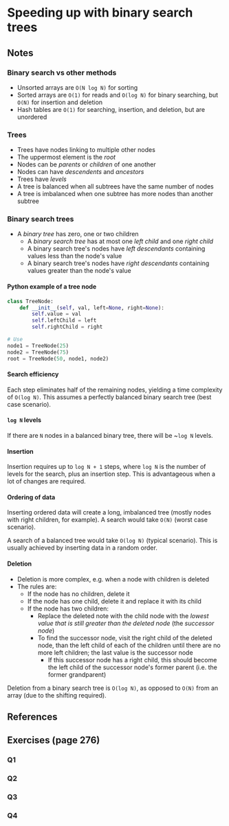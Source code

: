 # Speeding up with binary search trees

## Notes

### Binary search vs other methods

- Unsorted arrays are `O(N log N)` for sorting
- Sorted arrays are `O(1)` for reads and `O(log N)` for binary searching, but `O(N)` for insertion and deletion
- Hash tables are `O(1)` for searching, insertion, and deletion, but are unordered

### Trees

- Trees have nodes linking to multiple other nodes
- The uppermost element is the *root*
- Nodes can be *parents* or *children* of one another
- Nodes can have *descendents* and *ancestors*
- Trees have *levels*
- A tree is balanced when all subtrees have the same number of nodes
- A tree is imbalanced when one subtree has more nodes than another subtree

### Binary search trees

- A *binary tree* has zero, one or two children
  - A *binary search tree* has at most one *left child* and one *right child*
  - A binary search tree's nodes have *left descendants* containing values less than the node's value
  - A binary search tree's nodes have *right descendants* containing values greater than the node's value

#### Python example of a tree node

```python
class TreeNode:
    def __init__(self, val, left=None, right=None):
        self.value = val
        self.leftChild = left
        self.rightChild = right

# Use
node1 = TreeNode(25)
node2 = TreeNode(75)
root = TreeNode(50, node1, node2)
```

#### Search efficiency

Each step eliminates half of the remaining nodes, yielding a time complexity of `O(log N)`. This assumes a perfectly balanced binary search tree (best case scenario).

#### `log N` levels

If there are `N` nodes in a balanced binary tree, there will be ~`log N` levels.

#### Insertion

Insertion requires up to `log N + 1` steps, where `log N` is the number of levels for the search, plus an insertion step. This is advantageous when a lot of changes are required.

#### Ordering of data

Inserting ordered data will create a long, imbalanced tree (mostly nodes with right children, for example). A search would take `O(N)` (worst case scenario).

A search of a balanced tree would take `O(log N)` (typical scenario). This is usually achieved by inserting data in a random order.

#### Deletion

- Deletion is more complex, e.g. when a node with children is deleted
- The rules are:
  - If the node has no children, delete it
  - If the node has one child, delete it and replace it with its child
  - If the node has two children:
    - Replace the deleted note with the child node with the *lowest value that is still greater than the deleted node* (the *successor node*)
    - To find the successor node, visit the right child of the deleted node, than the left child of each of the children until there are no more left children; the last value is the successor node
      - If this successor node has a right child, this should become the left child of the successor node's former parent (i.e. the former grandparent)

Deletion from a binary search tree is `O(log N)`, as opposed to `O(N)` from an array (due to the shifting required).

## References

## Exercises (page 276)

### Q1

### Q2

### Q3

### Q4
